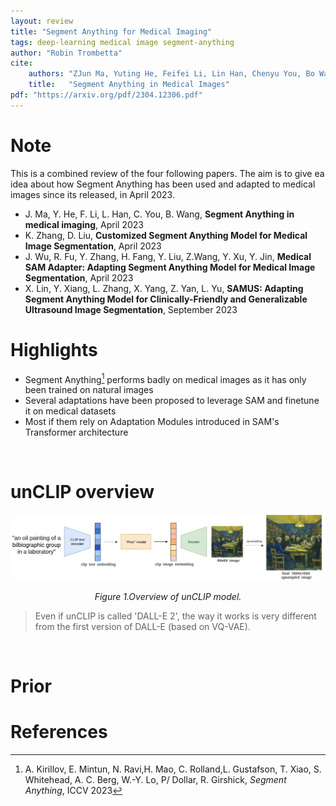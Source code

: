 ```yaml
---
layout: review
title: "Segment Anything for Medical Imaging"
tags: deep-learning medical image segment-anything
author: "Robin Trombetta"
cite:
    authors: "ZJun Ma, Yuting He, Feifei Li, Lin Han, Chenyu You, Bo Wang"
    title:   "Segment Anything in Medical Images"
pdf: "https://arxiv.org/pdf/2304.12306.pdf"
---
```


# Note

This is a combined review of the four following papers. The aim is to give ea idea about how Segment Anything has been used and adapted to medical images since its released, in April 2023.

* J. Ma, Y. He, F. Li, L. Han, C. You, B. Wang, **Segment Anything in medical imaging**, April 2023
* K. Zhang, D. Liu, **Customized Segment Anything Model for Medical Image Segmentation**, April 2023
* J. Wu, R. Fu, Y. Zhang, H. Fang, Y. Liu, Z.Wang, Y. Xu, Y. Jin, **Medical SAM Adapter: Adapting Segment Anything Model for Medical Image Segmentation**, April 2023
* X. Lin, Y. Xiang, L. Zhang, X. Yang, Z. Yan, L. Yu, **SAMUS: Adapting Segment Anything Model for Clinically-Friendly and Generalizable Ultrasound Image Segmentation**, September 2023

# Highlights

* Segment Anything[^1] performs badly on medical images as it has only been trained on natural images
* Several adaptations have been proposed to leverage SAM and finetune it on medical datasets
* Most if them rely on Adaptation Modules introduced in SAM's Transformer architecture

&nbsp;

# unCLIP overview

<div style="text-align:center">
<img src="/collections/images/DALLE2/dalle2_overview.jpg" width=800></div>
<p style="text-align: center;font-style:italic">Figure 1.Overview of unCLIP model.</p>

> Even if unCLIP is called 'DALL-E 2', the way it works is very different from the first version of DALL-E (based on VQ-VAE).

&nbsp;

# Prior

# References
[^1]: A. Kirillov, E. Mintun, N. Ravi,H. Mao, C. Rolland,L. Gustafson, T. Xiao, S. Whitehead, A. C. Berg,  W.-Y. Lo, P/ Dollar, R. Girshick, *Segment Anything*, ICCV 2023